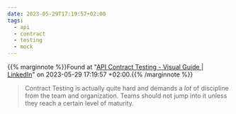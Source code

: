 ```yaml
---
date: 2023-05-29T17:19:57+02:00
tags:
  - api
  - contract
  - testing
  - mock
---
```

{{% marginnote %}}Found at "[API Contract Testing - Visual Guide | LinkedIn](https://web.archive.org/web/20230529171957/https://www.linkedin.com/pulse/api-contract-testing-visual-guide-peter-thomas/)" on 2023-05-29 17:19:57 +02:00.{{% /marginnote %}}

> Contract Testing is actually quite hard and demands a _lot_ of discipline from the team and organization. Teams should not jump into it unless they reach a certain level of maturity.
